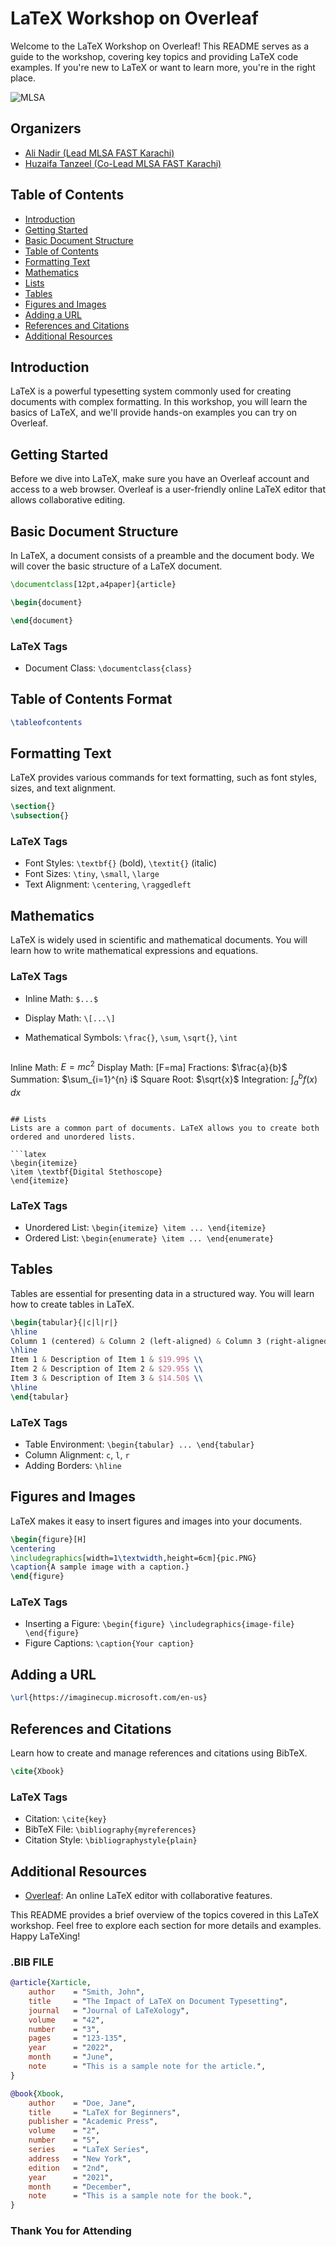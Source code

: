 


# LaTeX Workshop on Overleaf

Welcome to the LaTeX Workshop on Overleaf! This README serves as a guide to the workshop, covering key topics and providing LaTeX code examples. If you're new to LaTeX or want to learn more, you're in the right place.

![MLSA](https://github.com/HuzaifaTanzeel/LaTeX-Essentials/blob/main/download.jpg)

## Organizers
- [Ali Nadir (Lead MLSA FAST Karachi)](https://www.linkedin.com/in/salinadir/)
- [Huzaifa Tanzeel (Co-Lead MLSA FAST Karachi)](https://www.linkedin.com/in/huzaifatanzeel/)



## Table of Contents
- [Introduction](#introduction)
- [Getting Started](#getting-started)
- [Basic Document Structure](#basic-document-structure)
- [Table of Contents](#table-of-contents-format)
- [Formatting Text](#formatting-text)
- [Mathematics](#mathematics)
- [Lists](#lists)
- [Tables](#tables)
- [Figures and Images](#figures-and-images)
- [Adding a URL](#adding-a-url)
- [References and Citations](#references-and-citations)
- [Additional Resources](#additional-resources)

## Introduction
LaTeX is a powerful typesetting system commonly used for creating documents with complex formatting. In this workshop, you will learn the basics of LaTeX, and we'll provide hands-on examples you can try on Overleaf.

## Getting Started
Before we dive into LaTeX, make sure you have an Overleaf account and access to a web browser. Overleaf is a user-friendly online LaTeX editor that allows collaborative editing.

## Basic Document Structure
In LaTeX, a document consists of a preamble and the document body. We will cover the basic structure of a LaTeX document.

```latex
\documentclass[12pt,a4paper]{article}

\begin{document}

\end{document}
```


### LaTeX Tags
- Document Class: `\documentclass{class}`

## Table of Contents Format

```latex
\tableofcontents
```


## Formatting Text
LaTeX provides various commands for text formatting, such as font styles, sizes, and text alignment.

```latex
\section{}
\subsection{}
```

### LaTeX Tags
- Font Styles: `\textbf{}` (bold), `\textit{}` (italic)
- Font Sizes: `\tiny`, `\small`, `\large`
- Text Alignment: `\centering`, `\raggedleft`

## Mathematics
LaTeX is widely used in scientific and mathematical documents. You will learn how to write mathematical expressions and equations.

### LaTeX Tags
- Inline Math: `$...$`
- Display Math: `\[...\]`
- Mathematical Symbols: `\frac{}`, `\sum`, `\sqrt{}`, `\int`

  ```latex
Inline Math: $E=mc^2$
Display Math: \[F=ma\]
Fractions: $\frac{a}{b}$
Summation: $\sum_{i=1}^{n} i$
Square Root: $\sqrt{x}$
Integration: $\int_{a}^{b} f(x) \, dx$
```

## Lists
Lists are a common part of documents. LaTeX allows you to create both ordered and unordered lists.

```latex
\begin{itemize}
\item \textbf{Digital Stethoscope}
\end{itemize}
```

### LaTeX Tags
- Unordered List: `\begin{itemize} \item ... \end{itemize}`
- Ordered List: `\begin{enumerate} \item ... \end{enumerate}`

## Tables
Tables are essential for presenting data in a structured way. You will learn how to create tables in LaTeX.

```latex
\begin{tabular}{|c|l|r|}
\hline
Column 1 (centered) & Column 2 (left-aligned) & Column 3 (right-aligned) \\
\hline
Item 1 & Description of Item 1 & $19.99$ \\
Item 2 & Description of Item 2 & $29.95$ \\
Item 3 & Description of Item 3 & $14.50$ \\
\hline
\end{tabular}
```

### LaTeX Tags
- Table Environment: `\begin{tabular} ... \end{tabular}`
- Column Alignment: `c`, `l`, `r`
- Adding Borders: `\hline`

## Figures and Images
LaTeX makes it easy to insert figures and images into your documents.

```latex
\begin{figure}[H]
\centering
\includegraphics[width=1\textwidth,height=6cm]{pic.PNG}
\caption{A sample image with a caption.}
\end{figure}
```

### LaTeX Tags
- Inserting a Figure: `\begin{figure} \includegraphics{image-file} \end{figure}`
- Figure Captions: `\caption{Your caption}`


## Adding a URL

```latex
\url{https://imaginecup.microsoft.com/en-us}
```

## References and Citations
Learn how to create and manage references and citations using BibTeX.

```latex
\cite{Xbook}
```

### LaTeX Tags
- Citation: `\cite{key}`
- BibTeX File: `\bibliography{myreferences}`
- Citation Style: `\bibliographystyle{plain}`

## Additional Resources
- [Overleaf](https://www.overleaf.com/): An online LaTeX editor with collaborative features.

This README provides a brief overview of the topics covered in this LaTeX workshop. Feel free to explore each section for more details and examples. Happy LaTeXing!

### .BIB FILE
```bibtex
@article{Xarticle,
    author    = "Smith, John",
    title     = "The Impact of LaTeX on Document Typesetting",
    journal   = "Journal of LaTeXology",
    volume    = "42",
    number    = "3",
    pages     = "123-135",
    year      = "2022",
    month     = "June",
    note      = "This is a sample note for the article.",
}

@book{Xbook,
    author    = "Doe, Jane",
    title     = "LaTeX for Beginners",
    publisher = "Academic Press",
    volume    = "2",
    number    = "5",
    series    = "LaTeX Series",
    address   = "New York",
    edition   = "2nd",
    year      = "2021",
    month     = "December",
    note      = "This is a sample note for the book.",
}
```

### Thank You for Attending
